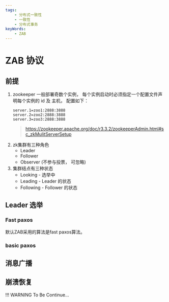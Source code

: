 ```yaml
---
tags:
    - 分布式一致性
    - 一致性
    - 分布式事务
keyWords:
    - ZAB
---
```


# ZAB 协议

## 前提

1. zookeeper 一般部署奇数个实例， 每个实例启动时必须指定一个配置文件声明每个实例的 id 及 主机， 配置如下：
    ```properties
    server.1=zoo1:2888:3888
    server.2=zoo2:2888:3888
    server.3=zoo3:2888:3888
    ```
    > https://zookeeper.apache.org/doc/r3.3.2/zookeeperAdmin.html#sc_zkMulitServerSetup
2. zk集群有三种角色
   * Leader
   * Follower
   * Observer (不参与投票， 可忽略)
3. 集群结点有三种状态
   * Looking  - 选举中
   * Leading - Leader  的状态
   * Following - Follower 的状态

## Leader 选举

### Fast paxos

默认ZAB采用的算法是fast paxos算法。

### basic paxos

## 消息广播

## 崩溃恢复


!!! WARNING 
    To Be Continue...  




[^1]: [十分钟了解ZAB协议](https://zhuanlan.zhihu.com/p/44207241)
[^2]: [ZAB协议选主过程详解](https://zhuanlan.zhihu.com/p/27335748)
[^3]: https://blog.csdn.net/world6/article/details/79873132
